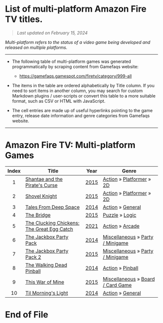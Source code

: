 ﻿# List of multi-platform Amazon Fire TV titles.

> *Last updated on February 15, 2024*

_Multi-platform refers to the status of a video game being developed and released on multiple platforms._

-----------------------------

 - The following table of multi-platform games was generated programmatically by scraping content from Gamefaqs website: 

    - https://gamefaqs.gamespot.com/firetv/category/999-all
      
 - The items in the table are ordered alphabetically by Title column. If you need to sort items in another column, you may search for custom Markdown plugins / user-scripts or convert this table to a more suitable format, such as CSV or HTML with JavaScript.

 - The cell entries are made up of useful hyperlinks pointing to the game entry, release date information and genre categories from Gamefaqs website.

-----------------------------
# Amazon Fire TV∶ Multi-platform Games
|Index|Title|Year|Genre|
|:--:|--|--|--|
|1|<a href="https://gamefaqs.gamespot.com/firetv/182422-shantae-and-the-pirates-curse" target="_blank" rel="noopener noreferrer">Shantae and the Pirate's Curse</a>|<a href="https://gamefaqs.gamespot.com/firetv/182422-shantae-and-the-pirates-curse/data" target="_blank" rel="noopener noreferrer">2015</a>|<a href="https://gamefaqs.gamespot.com/firetv/category/54-action" target="_blank" rel="noopener noreferrer">Action</a> &raquo; <a href="https://gamefaqs.gamespot.com/firetv/category/56-action-platformer" target="_blank" rel="noopener noreferrer">Platformer</a> &raquo; <a href="https://gamefaqs.gamespot.com/firetv/category/84-action-platformer-2d" target="_blank" rel="noopener noreferrer">2D</a>|
|2|<a href="https://gamefaqs.gamespot.com/firetv/187430-shovel-knight" target="_blank" rel="noopener noreferrer">Shovel Knight</a>|<a href="https://gamefaqs.gamespot.com/firetv/187430-shovel-knight/data" target="_blank" rel="noopener noreferrer">2015</a>|<a href="https://gamefaqs.gamespot.com/firetv/category/54-action" target="_blank" rel="noopener noreferrer">Action</a> &raquo; <a href="https://gamefaqs.gamespot.com/firetv/category/56-action-platformer" target="_blank" rel="noopener noreferrer">Platformer</a> &raquo; <a href="https://gamefaqs.gamespot.com/firetv/category/84-action-platformer-2d" target="_blank" rel="noopener noreferrer">2D</a>|
|3|<a href="https://gamefaqs.gamespot.com/firetv/872770-tales-from-deep-space" target="_blank" rel="noopener noreferrer">Tales From Deep Space</a>|<a href="https://gamefaqs.gamespot.com/firetv/872770-tales-from-deep-space/data" target="_blank" rel="noopener noreferrer">2014</a>|<a href="https://gamefaqs.gamespot.com/firetv/category/54-action" target="_blank" rel="noopener noreferrer">Action</a> &raquo; <a href="https://gamefaqs.gamespot.com/firetv/category/250-action-general" target="_blank" rel="noopener noreferrer">General</a>|
|4|<a href="https://gamefaqs.gamespot.com/firetv/181470-the-bridge" target="_blank" rel="noopener noreferrer">The Bridge</a>|<a href="https://gamefaqs.gamespot.com/firetv/181470-the-bridge/data" target="_blank" rel="noopener noreferrer">2015</a>|<a href="https://gamefaqs.gamespot.com/firetv/category/173-puzzle" target="_blank" rel="noopener noreferrer">Puzzle</a> &raquo; <a href="https://gamefaqs.gamespot.com/firetv/category/285-puzzle-logic" target="_blank" rel="noopener noreferrer">Logic</a>|
|5|<a href="https://gamefaqs.gamespot.com/firetv/363034-the-clucking-chickens-the-great-egg-catch" target="_blank" rel="noopener noreferrer">The Clucking Chickens: The Great Egg Catch</a>|<a href="https://gamefaqs.gamespot.com/firetv/363034-the-clucking-chickens-the-great-egg-catch/data" target="_blank" rel="noopener noreferrer">2021</a>|<a href="https://gamefaqs.gamespot.com/firetv/category/54-action" target="_blank" rel="noopener noreferrer">Action</a> &raquo; <a href="https://gamefaqs.gamespot.com/firetv/category/289-action-arcade" target="_blank" rel="noopener noreferrer">Arcade</a>|
|6|<a href="https://gamefaqs.gamespot.com/firetv/195101-the-jackbox-party-pack" target="_blank" rel="noopener noreferrer">The Jackbox Party Pack</a>|<a href="https://gamefaqs.gamespot.com/firetv/195101-the-jackbox-party-pack/data" target="_blank" rel="noopener noreferrer">2014</a>|<a href="https://gamefaqs.gamespot.com/firetv/category/49-miscellaneous" target="_blank" rel="noopener noreferrer">Miscellaneous</a> &raquo; <a href="https://gamefaqs.gamespot.com/firetv/category/181-miscellaneous-party-minigame" target="_blank" rel="noopener noreferrer">Party / Minigame</a>|
|7|<a href="https://gamefaqs.gamespot.com/firetv/195102-the-jackbox-party-pack-2" target="_blank" rel="noopener noreferrer">The Jackbox Party Pack 2</a>|<a href="https://gamefaqs.gamespot.com/firetv/195102-the-jackbox-party-pack-2/data" target="_blank" rel="noopener noreferrer">2015</a>|<a href="https://gamefaqs.gamespot.com/firetv/category/49-miscellaneous" target="_blank" rel="noopener noreferrer">Miscellaneous</a> &raquo; <a href="https://gamefaqs.gamespot.com/firetv/category/181-miscellaneous-party-minigame" target="_blank" rel="noopener noreferrer">Party / Minigame</a>|
|8|<a href="https://gamefaqs.gamespot.com/firetv/829814-the-walking-dead-pinball" target="_blank" rel="noopener noreferrer">The Walking Dead Pinball</a>|<a href="https://gamefaqs.gamespot.com/firetv/829814-the-walking-dead-pinball/data" target="_blank" rel="noopener noreferrer">2014</a>|<a href="https://gamefaqs.gamespot.com/firetv/category/54-action" target="_blank" rel="noopener noreferrer">Action</a> &raquo; <a href="https://gamefaqs.gamespot.com/firetv/category/114-action-pinball" target="_blank" rel="noopener noreferrer">Pinball</a>|
|9|<a href="https://gamefaqs.gamespot.com/firetv/195093-this-war-of-mine" target="_blank" rel="noopener noreferrer">This War of Mine</a>|<a href="https://gamefaqs.gamespot.com/firetv/195093-this-war-of-mine/data" target="_blank" rel="noopener noreferrer">2015</a>|<a href="https://gamefaqs.gamespot.com/firetv/category/49-miscellaneous" target="_blank" rel="noopener noreferrer">Miscellaneous</a> &raquo; <a href="https://gamefaqs.gamespot.com/firetv/category/227-miscellaneous-board-card-game" target="_blank" rel="noopener noreferrer">Board / Card Game</a>|
|10|<a href="https://gamefaqs.gamespot.com/firetv/872772-til-mornings-light" target="_blank" rel="noopener noreferrer">Til Morning's Light</a>|<a href="https://gamefaqs.gamespot.com/firetv/872772-til-mornings-light/data" target="_blank" rel="noopener noreferrer">2014</a>|<a href="https://gamefaqs.gamespot.com/firetv/category/54-action" target="_blank" rel="noopener noreferrer">Action</a> &raquo; <a href="https://gamefaqs.gamespot.com/firetv/category/250-action-general" target="_blank" rel="noopener noreferrer">General</a>|

# End of File